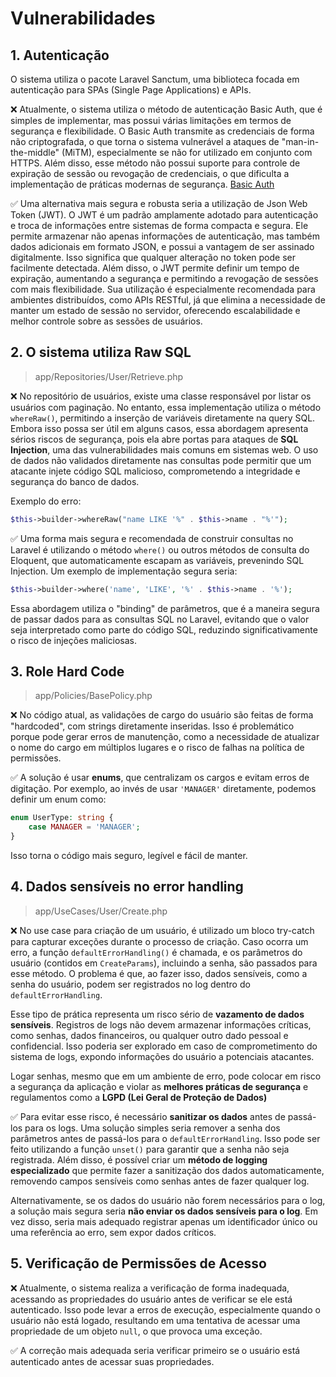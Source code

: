 # Vulnerabilidades

## 1. Autenticação

O sistema utiliza o pacote Laravel Sanctum, uma biblioteca focada em autenticação para SPAs (Single Page Applications) e APIs.

❌ Atualmente, o sistema utiliza o método de autenticação Basic Auth, que é simples de implementar, mas possui várias limitações em termos de segurança e flexibilidade. O Basic Auth transmite as credenciais de forma não criptografada, o que torna o sistema vulnerável a ataques de "man-in-the-middle" (MiTM), especialmente se não for utilizado em conjunto com HTTPS. Além disso, esse método não possui suporte para controle de expiração de sessão ou revogação de credenciais, o que dificulta a implementação de práticas modernas de segurança. [Basic Auth](https://pt.stackoverflow.com/questions/254503/o-que-%C3%A9-basic-auth)



✅ Uma alternativa mais segura e robusta seria a utilização de Json Web Token (JWT).  O JWT é um padrão amplamente adotado para autenticação e troca de informações entre sistemas de forma compacta e segura. Ele permite armazenar não apenas informações de autenticação, mas também dados adicionais em formato JSON, e possui a vantagem  de ser assinado digitalmente. Isso significa que qualquer alteração no token pode ser  facilmente detectada. Além disso, o JWT permite definir um tempo de expiração, aumentando a segurança e permitindo a revogação de sessões com mais flexibilidade. Sua utilização é especialmente recomendada para ambientes distribuídos, como APIs RESTful, já que elimina  a necessidade de manter um estado de sessão no servidor, oferecendo escalabilidade e melhor controle sobre as sessões de usuários.

## 2. O sistema utiliza Raw SQL
> app/Repositories/User/Retrieve.php

❌ No repositório de usuários, existe uma classe responsável por listar os usuários com paginação. No entanto, essa implementação utiliza o método `whereRaw()`, permitindo a inserção de variáveis diretamente na query SQL. Embora isso possa ser útil em alguns casos, essa abordagem apresenta sérios riscos de segurança, pois ela abre portas para ataques de **SQL Injection**, uma das vulnerabilidades mais comuns em sistemas web. O uso de dados não validados diretamente nas consultas pode permitir que um atacante injete código SQL malicioso, comprometendo a integridade e segurança do banco de dados.

Exemplo do erro:
```php
$this->builder->whereRaw("name LIKE '%" . $this->name . "%'");
```

✅ Uma forma mais segura e recomendada de construir consultas no Laravel  é utilizando o método `where()` ou outros métodos de consulta do Eloquent,  que automaticamente escapam as variáveis, prevenindo SQL Injection. Um exemplo de implementação segura seria:
```php
$this->builder->where('name', 'LIKE', '%' . $this->name . '%');
```
Essa abordagem utiliza o "binding" de parâmetros, que é a maneira segura  de passar dados para as consultas SQL no Laravel, evitando que o valor seja interpretado como parte do código SQL, reduzindo significativamente o risco de injeções maliciosas.

## 3. Role Hard Code
> app/Policies/BasePolicy.php

❌ No código atual, as validações de cargo do usuário são feitas de forma  "hardcoded", com strings diretamente inseridas. Isso é problemático porque  pode gerar erros de manutenção, como a necessidade de atualizar o nome do  cargo em múltiplos lugares e o risco de falhas na política de permissões.

✅ A solução é usar **enums**, que centralizam os cargos e evitam erros de  digitação. Por exemplo, ao invés de usar `'MANAGER'` diretamente, podemos  definir um enum como:

```php
enum UserType: string {
    case MANAGER = 'MANAGER';
}
```

Isso torna o código mais seguro, legível e fácil de manter.

## 4. Dados sensíveis no error handling
> app/UseCases/User/Create.php

❌ No use case para criação de um usuário, é utilizado um bloco try-catch para capturar exceções durante o processo de criação. Caso ocorra um erro, a função `defaultErrorHandling()` é chamada, e os parâmetros do usuário (contidos em `CreateParams`), incluindo a senha, são passados para esse método. O problema é que, ao fazer isso, dados sensíveis, como a senha do usuário, podem ser registrados no log dentro do `defaultErrorHandling`. 

Esse tipo de prática representa um risco sério de **vazamento de dados sensíveis**. Registros de logs não devem armazenar informações críticas, como senhas, dados financeiros, ou qualquer outro dado pessoal e confidencial. Isso poderia ser explorado em caso de comprometimento do sistema de logs, expondo informações do usuário a potenciais atacantes.

Logar senhas, mesmo que em um ambiente de erro, pode colocar em risco a segurança da aplicação e violar as **melhores práticas de segurança** e regulamentos como a **LGPD (Lei Geral de Proteção de Dados)**

✅ Para evitar esse risco, é necessário **sanitizar os dados** antes de passá-los para os logs. Uma solução simples seria remover a senha dos parâmetros antes de passá-los para o `defaultErrorHandling`. Isso pode ser feito utilizando a função `unset()` para garantir que a senha não seja registrada. Além disso, é possível criar um **método de logging especializado** que permite fazer a sanitização dos dados automaticamente, removendo campos sensíveis como senhas antes de fazer qualquer log.

Alternativamente, se os dados do usuário não forem necessários para o log, a solução mais segura seria **não enviar os dados sensíveis para o log**. Em vez disso, seria mais adequado registrar apenas um identificador único ou uma referência ao erro, sem expor dados críticos.

## 5. Verificação de Permissões de Acesso

❌ Atualmente, o sistema realiza a verificação de forma inadequada, acessando as propriedades do usuário antes de verificar se ele está autenticado. Isso pode levar a erros de execução, especialmente quando o usuário não está logado, resultando em uma tentativa de acessar uma propriedade de um objeto `null`, o que provoca uma exceção.

✅ A correção mais adequada seria verificar primeiro se o usuário está autenticado antes de acessar suas propriedades.